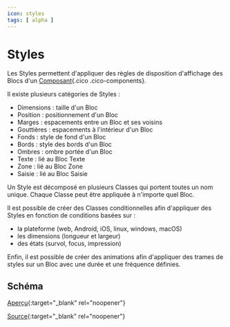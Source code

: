 ```yaml
---
icon: styles
tags: [ alpha ]
---
```

# Styles

Les Styles permettent d'appliquer des règles de disposition d'affichage des Blocs d'un [Composant](/fr/concepts/interfaces/components/){.cico .cico-components}.

Il existe plusieurs catégories de Styles :

- Dimensions : taille d'un Bloc
- Position : positionnement d'un Bloc
- Marges : espacements entre un Bloc et ses voisins
- Gouttières : espacements à l'intérieur d'un Bloc
- Fonds : style de fond d'un Bloc
- Bords : style des bords d'un Bloc
- Ombres : ombre portée d'un Bloc
- Texte : lié au Bloc Texte
- Zone : lié au Bloc Zone
- Saisie : lié au Bloc Saisie

Un Style est décomposé en plusieurs Classes qui portent toutes un nom unique. Chaque Classe peut être appliquée à n'importe quel Bloc.

Il est possible de créer des Classes conditionnelles afin d'appliquer des Styles en fonction de conditions basées sur :

- la plateforme (web, Android, iOS, linux, windows, macOS)
- les dimensions (longueur et largeur)
- des états (survol, focus, impression)

Enfin, il est possible de créer des animations afin d'appliquer des trames de styles sur un Bloc avec une durée et une fréquence définies.

## Schéma

[Aperçu](https://json-schema.app/view/%23?url=https%3A%2F%2Fraw.githubusercontent.com%2Fblue-forest%2Fdropin%2Fmain%2Fschemas%2Fstyles.json){:target="_blank" rel="noopener"}

[Source](https://github.com/blue-forest/dropin/blob/main/schemas/styles.json){:target="_blank" rel="noopener"}
